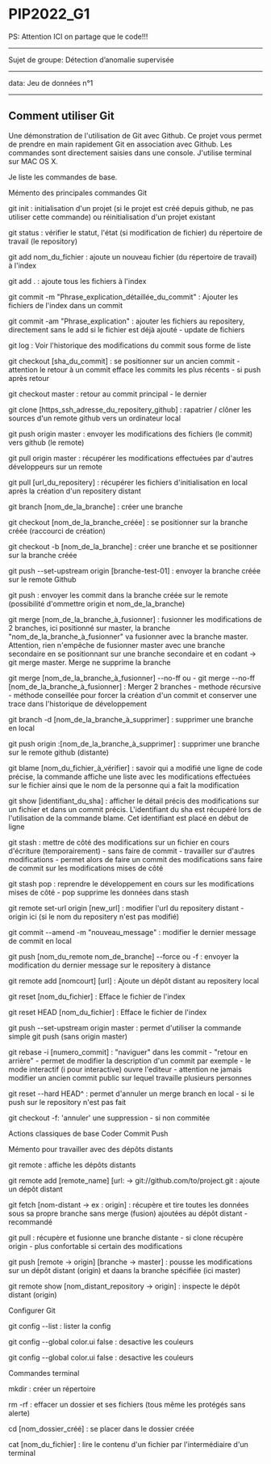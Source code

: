 # PIP2022_G1
PS:  Attention ICI on partage que le code!!!

_________________________________________________
Sujet de groupe:   Détection d’anomalie supervisée



__________________________________________________
data:
Jeu de données n°1

----------------------------
Comment utiliser Git
---------------------------
Une démonstration de l'utilisation de Git avec Github. Ce projet vous permet de prendre en main rapidement Git en association avec Github. Les commandes sont directement saisies dans une console. J'utilise terminal sur MAC OS X.

Je liste les commandes de base.

Mémento des principales commandes Git

git init : initialisation d'un projet (si le projet est créé depuis github, ne pas utiliser cette commande) ou réinitialisation d'un projet existant

git status : vérifier le statut, l'état (si modification de fichier) du répertoire de travail (le repository)

git add nom_du_fichier : ajoute un nouveau fichier (du répertoire de travail) à l'index

git add . : ajoute tous les fichiers à l'index

git commit -m "Phrase_explication_détaillée_du_commit" : Ajouter les fichiers de l'index dans un commit

git commit -am "Phrase_explication" : ajouter les fichiers au repositery, directement sans le add si le fichier est déjà ajouté - update de fichiers

git log : Voir l'historique des modifications du commit sous forme de liste

git checkout [sha_du_commit] : se positionner sur un ancien commit - attention le retour à un commit efface les commits les plus récents - si push après retour

git checkout master : retour au commit principal - le dernier

git clone [https_ssh_adresse_du_repositery_github] : rapatrier / clôner les sources d'un remote github vers un ordinateur local

git push origin master : envoyer les modifications des fichiers (le commit) vers github (le remote)

git pull origin master : récupérer les modifications effectuées par d'autres développeurs sur un remote

git pull [url_du_repositery] : récupérer les fichiers d'initialisation en local après la création d'un repositery distant

git branch [nom_de_la_branche] : créer une branche

git checkout [nom_de_la_branche_créée] : se positionner sur la branche créée (raccourci de création)

git checkout -b [nom_de_la_branche] : créer une branche et se positionner sur la branche créée

git push --set-upstream origin [branche-test-01] : envoyer la branche créée sur le remote Github

git push : envoyer les commit dans la branche créée sur le remote (possibilité d'ommettre origin et nom_de_la_branche)

git merge [nom_de_la_branche_à_fusionner] : fusionner les modifications de 2 branches, ici positionné sur master, la branche "nom_de_la_branche_à_fusionner" va fusionner avec la branche master. Attention, rien n'empêche de fusionner master avec une branche secondaire en se positionnant sur une branche secondaire et en codant -> git merge master. Merge ne supprime la branche

git merge [nom_de_la_branche_à_fusionner] --no-ff ou - git merge --no-ff [nom_de_la_branche_à_fusionner] : Merger 2 branches - methode récursive - méthode conseillée pour forcer la création d'un commit et conserver une trace dans l'historique de développement

git branch -d [nom_de_la_branche_à_supprimer] : supprimer une branche en local

git push origin :[nom_de_la_branche_à_supprimer] : supprimer une branche sur le remote github (distante)

git blame [nom_du_fichier_à_vérifier] : savoir qui a modifié une ligne de code précise, la commande affiche une liste avec les modifications effectuées sur le fichier ainsi que le nom de la personne qui a fait la modification

git show [identifiant_du_sha] : afficher le détail précis des modifications sur un fichier et dans un commit précis. L'identifiant du sha est récupéré lors de l'utilisation de la commande blame. Cet identifiant est placé en début de ligne

git stash : mettre de côté des modifications sur un fichier en cours d'écriture (temporairement) - sans faire de commit - travailler sur d'autres modifications - permet alors de faire un commit des modifications sans faire de commit sur les modifications mises de côté

git stash pop : reprendre le développement en cours sur les modifications mises de côté - pop supprime les données dans stash

git remote set-url origin [new_url] : modifier l'url du repositery distant - origin ici (si le nom du repositery n'est pas modifié)

git commit --amend -m "nouveau_message" : modifier le dernier message de commit en local

git push [nom_du_remote nom_de_branche] --force ou -f : envoyer la modification du dernier message sur le repositery à distance

git remote add [nomcourt] [url] : Ajoute un dépôt distant au repositery local

git reset [nom_du_fichier] : Efface le fichier de l'index

git reset HEAD [nom_du_fichier] : Efface le fichier de l'index

git push --set-upstream origin master : permet d'utiliser la commande simple git push (sans origin master)

git rebase -i [numero_commit] : "naviguer" dans les commit - "retour en arrière" - permet de modifier la description d'un commit par exemple - le mode interactif (i pour interactive) ouvre l'editeur - attention ne jamais modifier un ancien commit public sur lequel travaille plusieurs personnes

git reset --hard HEAD^ : permet d'annuler un merge branch en local - si le push sur le repository n'est pas fait

git checkout -f: 'annuler' une suppression - si non commitée

Actions classiques de base Coder Commit Push

Mémento pour travailler avec des dépôts distants

git remote : affiche les dépôts distants

git remote add [remote_name] [url: -> git://github.com/to/project.git : ajoute un dépôt distant

git fetch [nom-distant -> ex : origin] : récupère et tire toutes les données sous sa propre branche sans merge (fusion) ajoutées au dépôt distant - recommandé

git pull : récupère et fusionne une branche distante - si clone récupère origin - plus confortable si certain des modifications

git push [remote -> origin] [branche -> master] : pousse les modifications sur un dépôt distant (origin) et daans la branche spécifiée (ici master)

git remote show [nom_distant_repository -> origin] : inspecte le dépôt distant (origin)

Configurer Git

git config --list : lister la config

git config --global color.ui false : desactive les couleurs

git config --global color.ui false : desactive les couleurs

Commandes terminal

mkdir : créer un répertoire

rm -rf : effacer un dossier et ses fichiers (tous même les protégés sans alerte)

cd [nom_dossier_créé] : se placer dans le dossier créée

cat [nom_du_fichier] : lire le contenu d'un fichier par l'intermédiaire d'un terminal
